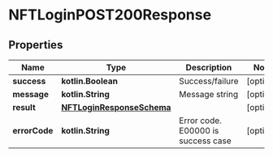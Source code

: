 
# NFTLoginPOST200Response

## Properties
Name | Type | Description | Notes
------------ | ------------- | ------------- | -------------
**success** | **kotlin.Boolean** | Success/failure |  [optional]
**message** | **kotlin.String** | Message string |  [optional]
**result** | [**NFTLoginResponseSchema**](NFTLoginResponseSchema.md) |  |  [optional]
**errorCode** | **kotlin.String** | Error code. E00000 is success case |  [optional]



